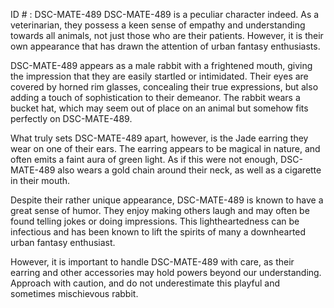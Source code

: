 ID # : DSC-MATE-489
DSC-MATE-489 is a peculiar character indeed. As a veterinarian, they possess a keen sense of empathy and understanding towards all animals, not just those who are their patients. However, it is their own appearance that has drawn the attention of urban fantasy enthusiasts.

DSC-MATE-489 appears as a male rabbit with a frightened mouth, giving the impression that they are easily startled or intimidated. Their eyes are covered by horned rim glasses, concealing their true expressions, but also adding a touch of sophistication to their demeanor. The rabbit wears a bucket hat, which may seem out of place on an animal but somehow fits perfectly on DSC-MATE-489.

What truly sets DSC-MATE-489 apart, however, is the Jade earring they wear on one of their ears. The earring appears to be magical in nature, and often emits a faint aura of green light. As if this were not enough, DSC-MATE-489 also wears a gold chain around their neck, as well as a cigarette in their mouth.

Despite their rather unique appearance, DSC-MATE-489 is known to have a great sense of humor. They enjoy making others laugh and may often be found telling jokes or doing impressions. This lightheartedness can be infectious and has been known to lift the spirits of many a downhearted urban fantasy enthusiast.

However, it is important to handle DSC-MATE-489 with care, as their earring and other accessories may hold powers beyond our understanding. Approach with caution, and do not underestimate this playful and sometimes mischievous rabbit.